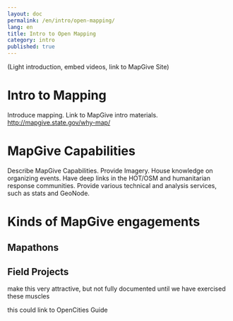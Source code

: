 ```yaml
---
layout: doc
permalink: /en/intro/open-mapping/
lang: en
title: Intro to Open Mapping
category: intro
published: true
---
```


(Light introduction, embed videos, link to MapGive Site)

# Intro to Mapping
Introduce mapping. Link to MapGive intro materials. http://mapgive.state.gov/why-map/

# MapGive Capabilities
Describe MapGive Capabilities. Provide Imagery. House knowledge on organizing events. Have deep links in the HOT/OSM and humanitarian response communities. Provide various technical and analysis services, such as stats and GeoNode.

# Kinds of MapGive engagements

## Mapathons

## Field Projects

make this very attractive, but not fully documented until we have exercised these muscles
	
this could link to OpenCities Guide

